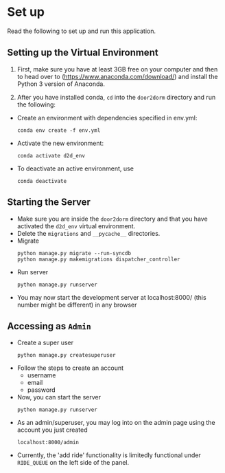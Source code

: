 # Set up

Read the following to set up and run this application. 

## Setting up the Virtual Environment 

1. First, make sure you have at least 3GB free on your computer and then to head over to (https://www.anaconda.com/download/) and install the Python 3 version of Anaconda. 

2. After you have installed conda, ```cd``` into the ```door2dorm``` directory and run the following: 

- Create an environment with dependencies specified in env.yml:
    ```
    conda env create -f env.yml
    ```
- Activate the new environment:
    ```
    conda activate d2d_env
    ```
- To deactivate an active environment, use
    ```
    conda deactivate
    ```

## Starting the Server
- Make sure you are inside the ```door2dorm``` directory and that you have activated the ```d2d_env``` virtual environment.
- Delete the ```migrations``` and ```__pycache__``` directories.
- Migrate 
    ```
    python manage.py migrate --run-syncdb
    python manage.py makemigrations dispatcher_controller
    ```
- Run server
    ```
    python manage.py runserver
    ```
- You may now start the development server at localhost:8000/ (this number might be different) in any browser

## Accessing as ```Admin```
- Create a super user
    ```
    python manage.py createsuperuser
    ```
- Follow the steps to create an account 
    * username
    * email
    * password
- Now, you can start the server 
    ```
    python manage.py runserver
    ```
- As an admin/superuser, you may log into on the admin page using the account you just created
    ```
    localhost:8000/admin
    ```
- Currently, the 'add ride' functionality is limitedly functional under ```RIDE_QUEUE``` on the left side of the panel. 

